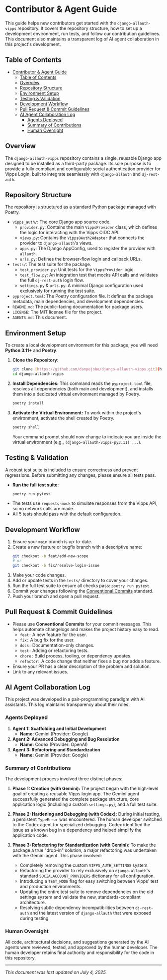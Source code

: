 # Contributor & Agent Guide

This guide helps new contributors get started with the `django-allauth-vipps` repository. It covers the repository structure, how to set up a development environment, run tests, and follow our contribution guidelines. This document also maintains a transparent log of AI agent collaboration in this project's development.

## Table of Contents

- [Contributor \& Agent Guide](#contributor--agent-guide)
  - [Table of Contents](#table-of-contents)
  - [Overview](#overview)
  - [Repository Structure](#repository-structure)
  - [Environment Setup](#environment-setup)
  - [Testing \& Validation](#testing--validation)
  - [Development Workflow](#development-workflow)
  - [Pull Request \& Commit Guidelines](#pull-request--commit-guidelines)
  - [AI Agent Collaboration Log](#ai-agent-collaboration-log)
    - [Agents Deployed](#agents-deployed)
    - [Summary of Contributions](#summary-of-contributions)
    - [Human Oversight](#human-oversight)

## Overview

The `django-allauth-vipps` repository contains a single, reusable Django app designed to be installed as a third-party package. Its sole purpose is to provide a fully compliant and configurable social authentication provider for Vipps Login, built to integrate seamlessly with `django-allauth` and `dj-rest-auth`.

## Repository Structure

The repository is structured as a standard Python package managed with Poetry.

-   `vipps_auth/`: The core Django app source code.
    -   `provider.py`: Contains the main `VippsProvider` class, which defines the logic for interacting with the Vipps OIDC API.
    -   `views.py`: Contains the `VippsOAuth2Adapter` that connects the provider to `django-allauth`'s views.
    -   `apps.py`: The Django AppConfig, used to register the provider with `allauth`.
    -   `urls.py`: Defines the browser-flow login and callback URLs.
-   `tests/`: The test suite for the package.
    -   `test_provider.py`: Unit tests for the `VippsProvider` logic.
    -   `test_flow.py`: An integration test that mocks API calls and validates the full `dj-rest-auth` login flow.
    -   `settings.py` & `urls.py`: A minimal Django configuration used exclusively for running the test suite.
-   `pyproject.toml`: The Poetry configuration file. It defines the package metadata, main dependencies, and development dependencies.
-   `README.md`: The public-facing documentation for package users.
-   `LICENSE`: The MIT license file for the project.
-   `AGENTS.md`: This document.

## Environment Setup

To create a local development environment for this package, you will need **Python 3.11+** and **Poetry**.

1.  **Clone the Repository:**
    ```bash
    git clone [https://github.com/danpejobo/django-allauth-vipps.git](https://github.com/danpejobo/django-allauth-vipps.git)
    cd django-allauth-vipps
    ```

2.  **Install Dependencies:**
    This command reads the `pyproject.toml` file, resolves all dependencies (both main and development), and installs them into a dedicated virtual environment managed by Poetry.
    ```bash
    poetry install
    ```

3.  **Activate the Virtual Environment:**
    To work within the project's environment, activate the shell created by Poetry.
    ```bash
    poetry shell
    ```
    Your command prompt should now change to indicate you are inside the virtual environment (e.g., `(django-allauth-vipps-py3.11) ...`).

## Testing & Validation

A robust test suite is included to ensure correctness and prevent regressions. Before submitting any changes, please ensure all tests pass.

-   **Run the full test suite:**
    ```bash
    poetry run pytest
    ```
-   The tests use `requests-mock` to simulate responses from the Vipps API, so no network calls are made.
-   All 5 tests should pass with the default configuration.

## Development Workflow

1.  Ensure your `main` branch is up-to-date.
2.  Create a new feature or bugfix branch with a descriptive name:
    ```bash
    git checkout -b feat/add-new-scope
    # or
    git checkout -b fix/resolve-login-issue
    ```
3.  Make your code changes.
4.  Add or update tests in the `tests/` directory to cover your changes.
5.  Run the full test suite to ensure all checks pass: `poetry run pytest`.
6.  Commit your changes following the [Conventional Commits](https://www.conventionalcommits.org/en/v1.0.0/) standard.
7.  Push your branch and open a pull request.

## Pull Request & Commit Guidelines

-   Please use **Conventional Commits** for your commit messages. This helps automate changelogs and makes the project history easy to read.
    -   `feat:` A new feature for the user.
    -   `fix:` A bug fix for the user.
    -   `docs:` Documentation-only changes.
    -   `test:` Adding or refactoring tests.
    -   `chore:` Build process, tooling, or dependency updates.
    -   `refactor:` A code change that neither fixes a bug nor adds a feature.
-   Ensure your PR has a clear description of the problem and solution.
-   Link to any relevant issues.

## AI Agent Collaboration Log

This project was developed in a pair-programming paradigm with AI assistants. This log maintains transparency about their roles.

### Agents Deployed

1.  **Agent 1: Scaffolding and Initial Development**
    * **Name:** Gemini (Provider: Google)
2.  **Agent 2: Advanced Debugging and Bug Resolution**
    * **Name:** Codex (Provider: OpenAI)
3.  **Agent 3: Refactoring and Standardization**
    * **Name:** Gemini (Provider: Google)

### Summary of Contributions

The development process involved three distinct phases:

1.  **Phase 1: Creation (with Gemini):** The project began with the high-level goal of creating a reusable Vipps login app. The Gemini agent successfully generated the complete package structure, core application logic (including a custom `settings.py`), and a full test suite.

2.  **Phase 2: Hardening and Debugging (with Codex):** During initial testing, a persistent `TypeError` was encountered. The human developer switched to the Codex agent for specialized debugging. Codex identified the issue as a known bug in a dependency and helped simplify the application code.

3.  **Phase 3: Refactoring for Standardization (with Gemini):** To make the package a true "drop-in" solution, a major refactoring was undertaken with the Gemini agent. This phase involved:
    * Completely removing the custom `VIPPS_AUTH_SETTINGS` system.
    * Refactoring the provider to rely exclusively on `django-allauth`'s standard `SOCIALACCOUNT_PROVIDERS` dictionary for all configuration.
    * Introducing a `TEST_MODE` flag for easy switching between Vipps' test and production environments.
    * Updating the entire test suite to remove dependencies on the old settings system and validate the new, standards-compliant architecture.
    * Resolving subtle dependency incompatibilities between `dj-rest-auth` and the latest version of `django-allauth` that were exposed during testing.

### Human Oversight

All code, architectural decisions, and suggestions generated by the AI agents were reviewed, tested, and approved by the human developer. The human developer retains final authority and responsibility for the code in this repository.

---
*This document was last updated on July 4, 2025.*
